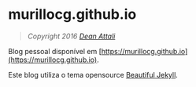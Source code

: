 # murillocg.github.io

> *Copyright 2016 [Dean Attali](http://deanattali.com)*

Blog pessoal disponível em [https://murillocg.github.io](https://murillocg.github.io).

Este blog utiliza o tema opensource [Beautiful Jekyll](http://deanattali.com/beautiful-jekyll).
